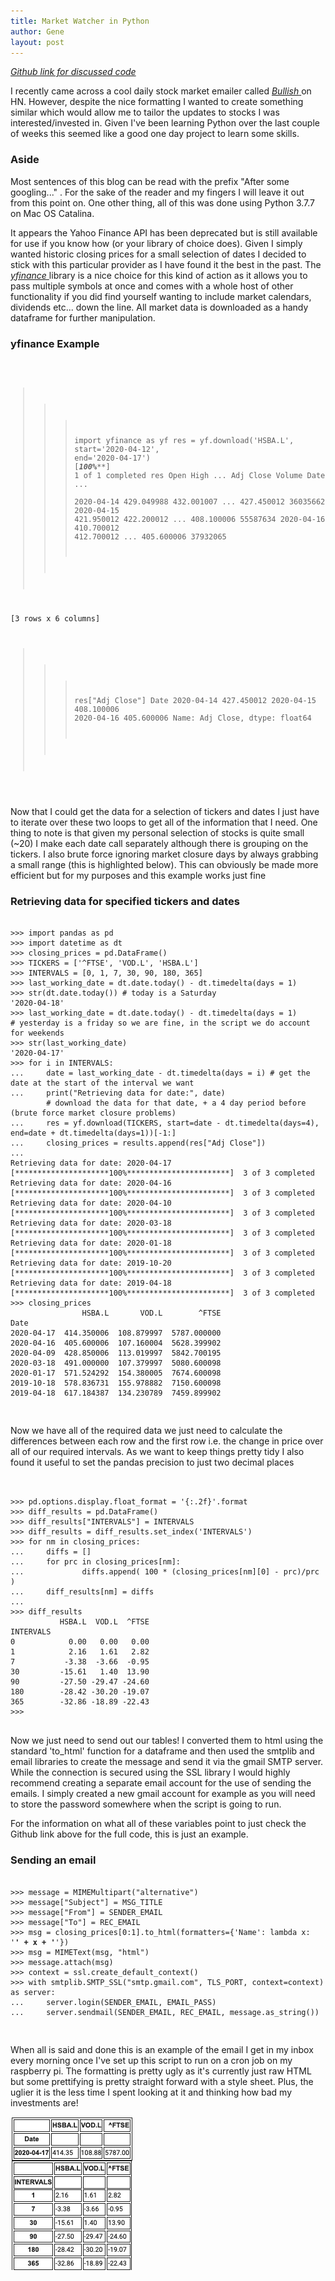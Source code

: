 ```yaml
---
title: Market Watcher in Python
author: Gene
layout: post
---
```


[ *Github link for discussed code* ](https://github.com/Phrax112/MarketWatcher)

I recently came across a cool daily stock market emailer called [ *Bullish* ](https://bullish.email/) on HN. However, despite the nice formatting I wanted to create something similar which would allow me to tailor the updates to stocks I was interested/invested in. Given I've been learning Python over the last couple of weeks this seemed like a good one day project to learn some skills.

<h3>Aside</h3>
Most sentences of this blog can be read with the prefix "After some googling..." . For the sake of the reader and my fingers I will leave it out from this point on. One other thing, all of this was done using Python 3.7.7 on Mac OS Catalina.

It appears the Yahoo Finance API has been deprecated but is still available for use if you know how (or your library of choice does). Given I simply wanted historic closing prices for a small selection of dates I decided to stick with this particular provider as I have found it the best in the past. The [ *yfinance* ](https://pypi.org/project/yfinance/) library is a nice choice for this kind of action as it allows you to pass multiple symbols at once and comes with a whole host of other functionality if you did find yourself wanting to include market calendars, dividends etc... down the line. All market data is downloaded as a handy dataframe for further manipulation.

<h3>yfinance Example</h3>
<pre><code>

>>> import yfinance as yf
>>> res = yf.download('HSBA.L', start='2020-04-12', end='2020-04-17')
[*********************100%***********************]  1 of 1 completed
>>> res
                  Open        High  ...   Adj Close    Volume
Date                                ...                      
2020-04-14  429.049988  432.001007  ...  427.450012  36035662
2020-04-15  421.950012  422.200012  ...  408.100006  55587634
2020-04-16  410.700012  412.700012  ...  405.600006  37932065

[3 rows x 6 columns]
>>> res["Adj Close"]
Date
2020-04-14    427.450012
2020-04-15    408.100006
2020-04-16    405.600006
Name: Adj Close, dtype: float64

</code></pre>

Now that I could get the data for a selection of tickers and dates I just have to iterate over these two loops to get all of the information that I need. One thing to note is that given my personal selection of stocks is quite small (~20) I make each date call separately although there is grouping on the tickers. I also brute force ignoring market closure days by always grabbing a small range (this is highlighted below). This can obviously be made more efficient but for my purposes and this example works just fine

<h3>Retrieving data for specified tickers and dates</h3>
<pre><code>
>>> import pandas as pd
>>> import datetime as dt
>>> closing_prices = pd.DataFrame()
>>> TICKERS = ['^FTSE', 'VOD.L', 'HSBA.L']
>>> INTERVALS = [0, 1, 7, 30, 90, 180, 365]
>>> last_working_date = dt.date.today() - dt.timedelta(days = 1)
>>> str(dt.date.today()) # today is a Saturday
'2020-04-18'
>>> last_working_date = dt.date.today() - dt.timedelta(days = 1)
# yesterday is a friday so we are fine, in the script we do account for weekends
>>> str(last_working_date)
'2020-04-17'
>>> for i in INTERVALS:
...     date = last_working_date - dt.timedelta(days = i) # get the date at the start of the interval we want
...     print("Retrieving data for date:", date)
        # download the data for that date, + a 4 day period before (brute force market closure problems)
...     res = yf.download(TICKERS, start=date - dt.timedelta(days=4), end=date + dt.timedelta(days=1))[-1:]
...     closing_prices = results.append(res["Adj Close"])
...
Retrieving data for date: 2020-04-17
[*********************100%***********************]  3 of 3 completed
Retrieving data for date: 2020-04-16
[*********************100%***********************]  3 of 3 completed
Retrieving data for date: 2020-04-10
[*********************100%***********************]  3 of 3 completed
Retrieving data for date: 2020-03-18
[*********************100%***********************]  3 of 3 completed
Retrieving data for date: 2020-01-18
[*********************100%***********************]  3 of 3 completed
Retrieving data for date: 2019-10-20
[*********************100%***********************]  3 of 3 completed
Retrieving data for date: 2019-04-18
[*********************100%***********************]  3 of 3 completed
>>> closing_prices
                HSBA.L       VOD.L        ^FTSE
Date                                           
2020-04-17  414.350006  108.879997  5787.000000
2020-04-16  405.600006  107.160004  5628.399902
2020-04-09  428.850006  113.019997  5842.700195
2020-03-18  491.000000  107.379997  5080.600098
2020-01-17  571.524292  154.380005  7674.600098
2019-10-18  578.836731  155.978882  7150.600098
2019-04-18  617.184387  134.230789  7459.899902

</code></pre>

Now we have all of the required data we just need to calculate the differences between each row and the first row i.e. the change in price over all of our required intervals. As we want to keep things pretty tidy I also found it useful to set the pandas precision to just two decimal places

<pre><code>

>>> pd.options.display.float_format = '{:.2f}'.format
>>> diff_results = pd.DataFrame()
>>> diff_results["INTERVALS"] = INTERVALS
>>> diff_results = diff_results.set_index('INTERVALS')
>>> for nm in closing_prices:
...     diffs = []
...     for prc in closing_prices[nm]:
...             diffs.append( 100 * (closing_prices[nm][0] - prc)/prc )
...     diff_results[nm] = diffs
...
>>> diff_results
           HSBA.L  VOD.L  ^FTSE
INTERVALS                      
0            0.00   0.00   0.00
1            2.16   1.61   2.82
7           -3.38  -3.66  -0.95
30         -15.61   1.40  13.90
90         -27.50 -29.47 -24.60
180        -28.42 -30.20 -19.07
365        -32.86 -18.89 -22.43
>>>

</code></pre>

Now we just need to send out our tables! I converted them to html using the standard 'to_html' function for a dataframe and then used the smtplib and email libraries to create the message and send it via the gmail SMTP server. While the connection is secured using the SSL library I would highly recommend creating a separate email account for the use of sending the emails. I simply created a new gmail account for example as you will need to store the password somewhere when the script is going to run.

For the information on what all of these variables point to just check the Github link above for the full code, this is just an example.

<h3>Sending an email</h3>
<pre><code>
>>> message = MIMEMultipart("alternative")
>>> message["Subject"] = MSG_TITLE
>>> message["From"] = SENDER_EMAIL
>>> message["To"] = REC_EMAIL
>>> msg = closing_prices[0:1].to_html(formatters={'Name': lambda x:   '<b>' + x + '</b>'})
>>> msg = MIMEText(msg, "html")
>>> message.attach(msg)
>>> context = ssl.create_default_context()
>>> with smtplib.SMTP_SSL("smtp.gmail.com", TLS_PORT, context=context) as server:
...     server.login(SENDER_EMAIL, EMAIL_PASS)
...     server.sendmail(SENDER_EMAIL, REC_EMAIL, message.as_string())

</code></pre>

When all is said and done this is an example of the email I get in my inbox every morning once I've set up this script to run on a cron job on my raspberry pi. The formatting is pretty ugly as it's currently just raw HTML but some prettifying is pretty straight forward with a style sheet. Plus, the uglier it is the less time I spent looking at it and thinking how bad my investments are!

![Email Message](assets/images/marketwatcher_example.png)
